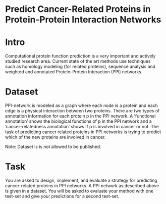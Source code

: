 # Predict Cancer-Related Proteins in Protein-Protein Interaction Networks
# Intro
Computational protein function prediction is a very important and actively studied research area. Current
state of the art methods use techniques such as homology modeling (for related proteins), sequence analysis
and weighted and annotated Protein-Protein Interaction (PPI) networks. 

# Dataset
PPI-network is modeled as a graph where each node is a protein and each edge is a physical interaction between two proteins. There are two types of annotation information for each protein 
p in the PPI network. A ’functional annotation’ shows the biological functions of p in the PPI network and
a ’cancer-relatedness annotation’ shows if p is involved in cancer or not. The task of predicting cancer related proteins in PPI networks is trying to predict which of the new proteins are involved in cancer.

Note: Dataset is is not allowed to be published. 

# Task
You are asked to design, implement, and evaluate a strategy for predicting cancer-related proteins in PPI networks. A PPI network as described above is given in a dataset. You will be asked to evaluate your method with one test-set and give your predictions for a second test-set.


